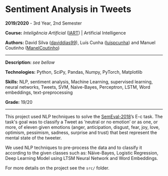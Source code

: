 # Sentiment Analysis in Tweets

**2019/2020** - 3rd Year, 2nd Semester

**Course:** *Inteligência Artificial* ([IART](https://sigarra.up.pt/feup/en/UCURR_GERAL.FICHA_UC_VIEW?pv_ocorrencia_id=436449)) | Artificial Intelligence

**Authors:** David Silva ([daviddias99](https://github.com/daviddias99)), Luís Cunha ([luispcunha](https://github.com/luispcunha)) and Manuel Coutinho ([ManelCoutinho](https://github.com/ManelCoutinho))

---

**Description:** *see bellow*

**Technologies:** Python, SciPy, Pandas, Numpy, PyTorch, Matplotlib

**Skills:** NLP, sentiment analysis, Machine Learning, supervised learning, neural networks, Tweets, SVM, Naive-Bayes, Perceptron, LSTM, Word embeddings, text-preprocessing

**Grade:** 19/20

---

This project used NLP techniques to solve the [SemEval-2018](https://alt.qcri.org/semeval2018/index.php?id=tasks)’s E-c task. The task's goal was to classify a Tweet as ’neutral or no emotion’ or as one, or more, of eleven given emotions (anger, anticipation, disgust, fear, joy, love, optimism, pessimism, sadness, surprise and trust) that best represent the mental state of the tweeter.

We used NLP techniques to pre-process the data and to classify it according to the given classes such as: Näive-Bayes, Logistic Regression, Deep Learning Model using LTSM Neural Network and Word Embeddings.

For more details on the project see the ```src/``` folder.
